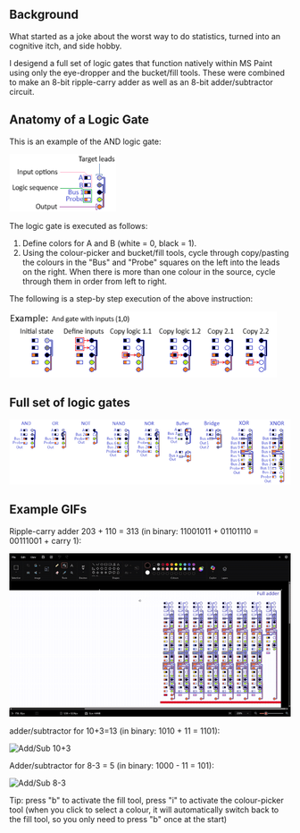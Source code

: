 ## Background

What started as a joke about the worst way to do statistics, turned into an cognitive itch, and side hobby. 

I desigend a full set of logic gates that function natively within MS Paint using only the eye-dropper and the bucket/fill tools. These were combined to make an 8-bit ripple-carry adder as well as an 8-bit adder/subtractor circuit.

## Anatomy of a Logic Gate 

This is an example of the AND logic gate:

![Logic Gate Anatomy](media/logic_gate_anatomy.png)

The logic gate is executed as follows:
1. Define colors for A and B (white = 0, black  = 1). 
2. Using the colour-picker and bucket/fill tools, cycle through copy/pasting the colours in the "Bus" and "Probe" squares on the left into the leads on the right. When there is more than one colour in the source, cycle through them in order from left to right. 

The following is a step-by step execution of the above instruction:

![example_AND](media/example_AND_logic_gate.png)

## Full set of logic gates

![example_AND](logic_gates.png)

## Example GIFs
Ripple-carry adder 203 + 110 = 313 (in binary: 11001011 + 01101110 = 00111001 + carry 1):

![ripple](media/8_bit_ripple_adder.gif)

adder/subtractor for 10+3=13 (in binary: 1010 + 11 = 1101):

![Add/Sub 10+3](media/add_sub_10+3.gif)

Adder/subtractor for 8-3 = 5 (in binary: 1000 - 11 = 101):

![Add/Sub 8-3](media/add_sub_8-3.gif)




Tip: press "b" to activate the fill tool, press "i" to activate the colour-picker tool (when you click to select a colour, it will automatically switch back to the fill tool, so you only need to press "b" once at the start)
